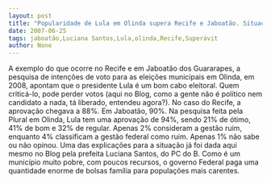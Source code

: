 ```yaml
---
layout: post
title: "Popularidade de Lula em Olinda supera Recife e Jaboatão. Situação deve blindar aliado de Luciana Santos"
date: 2007-06-25
tags: jaboatão,Luciana Santos,Lula,olinda,Recife,Superávit
author: None
---
```

A exemplo do que ocorre no Recife e em Jaboat&atilde;o dos Guararapes, a pesquisa de inten&ccedil;&otilde;es de voto para as elei&ccedil;&otilde;es municipais em Olinda, em 2008, apontam que o presidente Lula &eacute; um bom cabo eleitoral. Quem critic&aacute;-lo, pode perder votos (aqui no Blog, como a gente n&atilde;o &eacute; pol&iacute;tico nem candidato a nada, t&aacute; liberado, entendeu agora?).
No caso do Recife, a aprova&ccedil;&atilde;o chegava a 88%. Em Jaboat&atilde;o, 90%.
Na pesquisa feita pela Plural em Olinda, Lula tem uma aprova&ccedil;&atilde;o de 94%, sendo 21% de &oacute;timo, 41% de bom e 32% de regular.
Apenas 2% consideram a gest&atilde;o ruim, enquanto 4% classificam a gest&atilde;o federal como ruim.
Apenas 1% n&atilde;o sabe ou n&atilde;o opinou.
Uma das explica&ccedil;&otilde;es para a situa&ccedil;&atilde;o j&aacute; foi dada aqui mesmo no Blog pela prefeita Luciana Santos, do PC do B. Como &eacute; um munic&iacute;pio muito pobre, com poucos recursos, o governo Federal paga uma quantidade enorme de bolsas fam&iacute;lia para popula&ccedil;&otilde;es mais carentes. 